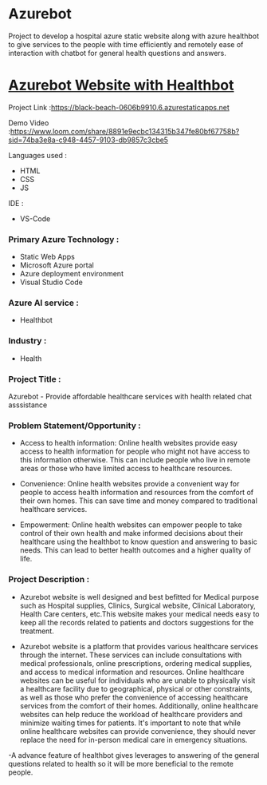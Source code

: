 # Azurebot

Project to develop a hospital azure static website along with azure healthbot to give services to the people with time efficiently and remotely ease of interaction with chatbot for general  health questions and answers. 

# [ Azurebot Website with Healthbot](https://black-beach-0606b9910.6.azurestaticapps.net)

Project Link :https://black-beach-0606b9910.6.azurestaticapps.net

Demo Video :https://www.loom.com/share/8891e9ecbc134315b347fe80bf67758b?sid=74ba3e8a-c948-4457-9103-db9857c3cbe5

Languages used :
- HTML
- CSS
- JS

IDE : 
- VS-Code

### Primary Azure Technology :

- Static Web Apps
- Microsoft Azure portal
- Azure deployment environment
- Visual Studio Code

### Azure AI service :
- Healthbot
### Industry :
- Health

### Project Title :
Azurebot - Provide affordable healthcare services with health related chat asssistance 

### Problem Statement/Opportunity :
- Access to health information: Online health websites provide easy access to health information for people who might not have access to this information otherwise. This can include people who live in remote areas or those who have limited access to healthcare resources.

- Convenience: Online health websites provide a convenient way for people to access health information and resources from the comfort of their own homes. This can save time and money compared to traditional healthcare services.

- Empowerment: Online health websites can empower people to take control of their own health and make informed decisions about their healthcare using the healthbot to know question and answering to basic needs. This can lead to better health outcomes and a higher quality of life.

### Project Description :
- Azurebot website is well designed and best befitted for Medical purpose such as Hospital supplies, Clinics, Surgical website, Clinical Laboratory, Health Care centers, etc.This website makes your medical needs easy to keep all the records related to patients and doctors suggestions for the treatment.

- Azurebot website is a platform that provides various healthcare services through the internet. These services can include consultations with medical professionals, online prescriptions, ordering medical supplies, and access to medical information and resources. Online healthcare websites can be useful for individuals who are unable to physically visit a healthcare facility due to geographical, physical or other constraints, as well as those who prefer the convenience of accessing healthcare services from the comfort of their homes. Additionally, online healthcare websites can help reduce the workload of healthcare providers and minimize waiting times for patients. It's important to note that while online healthcare websites can provide convenience, they should never replace the need for in-person medical care in emergency situations.

-A advance feature of healthbot gives leverages to answering of the general questions related to health so it will be more beneficial to the remote people. 

